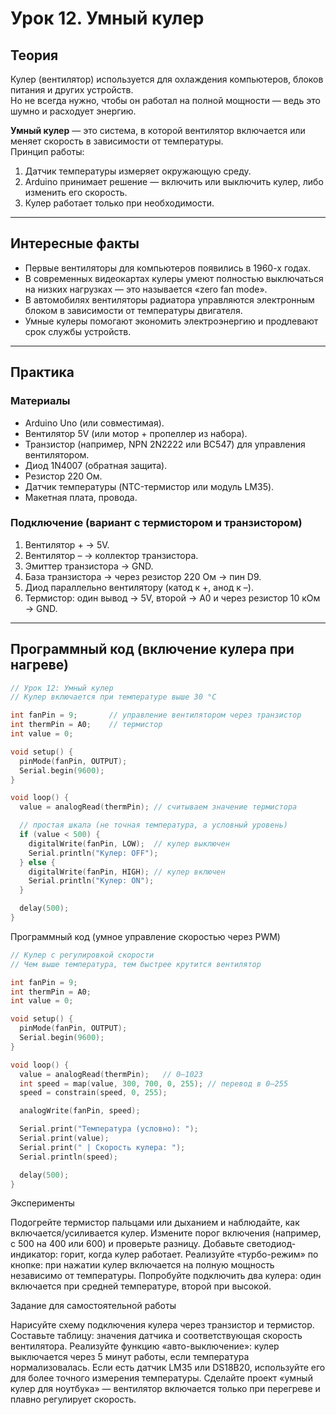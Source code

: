 # Урок 12. Умный кулер

## Теория  

Кулер (вентилятор) используется для охлаждения компьютеров, блоков питания и других устройств.  
Но не всегда нужно, чтобы он работал на полной мощности — ведь это шумно и расходует энергию.  

**Умный кулер** — это система, в которой вентилятор включается или меняет скорость в зависимости от температуры.  
Принцип работы:  
1. Датчик температуры измеряет окружающую среду.  
2. Arduino принимает решение — включить или выключить кулер, либо изменить его скорость.  
3. Кулер работает только при необходимости.  

---

## Интересные факты  

- Первые вентиляторы для компьютеров появились в 1960-х годах.  
- В современных видеокартах кулеры умеют полностью выключаться на низких нагрузках — это называется «zero fan mode».  
- В автомобилях вентиляторы радиатора управляются электронным блоком в зависимости от температуры двигателя.  
- Умные кулеры помогают экономить электроэнергию и продлевают срок службы устройств.  

---

## Практика  

### Материалы  

- Arduino Uno (или совместимая).  
- Вентилятор 5V (или мотор + пропеллер из набора).  
- Транзистор (например, NPN 2N2222 или BC547) для управления вентилятором.  
- Диод 1N4007 (обратная защита).  
- Резистор 220 Ом.  
- Датчик температуры (NTC-термистор или модуль LM35).  
- Макетная плата, провода.  

### Подключение (вариант с термистором и транзистором)  

1. Вентилятор + → 5V.  
2. Вентилятор – → коллектор транзистора.  
3. Эмиттер транзистора → GND.  
4. База транзистора → через резистор 220 Ом → пин D9.  
5. Диод параллельно вентилятору (катод к +, анод к –).  
6. Термистор: один вывод → 5V, второй → A0 и через резистор 10 кОм → GND.  

---

## Программный код (включение кулера при нагреве)

```cpp
// Урок 12: Умный кулер
// Кулер включается при температуре выше 30 °C

int fanPin = 9;       // управление вентилятором через транзистор
int thermPin = A0;    // термистор
int value = 0;

void setup() {
  pinMode(fanPin, OUTPUT);
  Serial.begin(9600);
}

void loop() {
  value = analogRead(thermPin); // считываем значение термистора

  // простая шкала (не точная температура, а условный уровень)
  if (value < 500) {
    digitalWrite(fanPin, LOW);  // кулер выключен
    Serial.println("Кулер: OFF");
  } else {
    digitalWrite(fanPin, HIGH); // кулер включен
    Serial.println("Кулер: ON");
  }

  delay(500);
}
```

Программный код (умное управление скоростью через PWM)

```cpp
// Кулер с регулировкой скорости
// Чем выше температура, тем быстрее крутится вентилятор

int fanPin = 9;
int thermPin = A0;
int value = 0;

void setup() {
  pinMode(fanPin, OUTPUT);
  Serial.begin(9600);
}

void loop() {
  value = analogRead(thermPin);   // 0–1023
  int speed = map(value, 300, 700, 0, 255); // перевод в 0–255
  speed = constrain(speed, 0, 255);

  analogWrite(fanPin, speed);

  Serial.print("Температура (условно): ");
  Serial.print(value);
  Serial.print(" | Скорость кулера: ");
  Serial.println(speed);

  delay(500);
}

```

Эксперименты

Подогрейте термистор пальцами или дыханием и наблюдайте, как включается/усиливается кулер.
Измените порог включения (например, с 500 на 400 или 600) и проверьте разницу.
Добавьте светодиод-индикатор: горит, когда кулер работает.
Реализуйте «турбо-режим» по кнопке: при нажатии кулер включается на полную мощность независимо от температуры.
Попробуйте подключить два кулера: один включается при средней температуре, второй при высокой.

Задание для самостоятельной работы

Нарисуйте схему подключения кулера через транзистор и термистор.
Составьте таблицу: значения датчика и соответствующая скорость вентилятора.
Реализуйте функцию «авто-выключение»: кулер выключается через 5 минут работы, если температура нормализовалась.
Если есть датчик LM35 или DS18B20, используйте его для более точного измерения температуры.
Сделайте проект «умный кулер для ноутбука» — вентилятор включается только при перегреве и плавно регулирует скорость.
